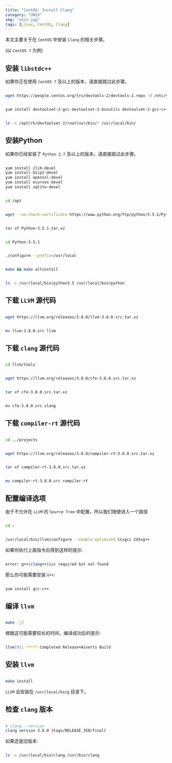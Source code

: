 ```yaml
---
title: "CentOS: Install Clang"
category: "UNIX"
img: "unix.jpg"
tags: [Linux, CentOS, Clang]
---
```

本文主要关于在 `CentOS` 中安装 `Clang` 的相关步骤。

(以 `CentOS 7` 为例)

## 安装 `libstdc++`

如果你正在使用 `CentOS 7` 及以上的版本，请直接跳过此步骤。

```sh

wget https://people.centos.org/tru/devtools-2/devtools-2.repo -O /etc/yum.repos.d/devtools-2.repo

```


```sh

yum install devtoolset-2-gcc devtoolset-2-binutils devtoolset-2-gcc-c++

```


```sh

ln -s /opt/rh/devtoolset-2/root/usr/bin/* /usr/local/bin/

```


## 安装Python

如果你已经安装了 `Python 2.7` 及以上的版本，请直接跳过此步骤。

```sh

yum install zlib-devel
yum install bzip2-devel
yum install openssl-devel
yum install ncurses-devel
yum install sqlite-devel

```


```sh

cd /opt

```


```sh

wget --no-check-certificate https://www.python.org/ftp/python/3.5.1/Python-3.5.1.tar.xz

```


```sh

tar xf Python-3.5.1.tar.xz

```


```sh

cd Python-3.5.1

```


```sh

./configure --prefix=/usr/local

```


```sh

make && make altinstall

```


```sh

ln -s /usr/local/bin/python3.5 /usr/local/bin/python

```


## 下载 `LLVM` 源代码

```sh

wget https://llvm.org/releases/3.8.0/llvm-3.8.0.src.tar.xz

```


```sh

mv llvm-3.8.0.src llvm

```


## 下载 `clang` 源代码

```sh

cd llvm/tools

```


```sh

wget https://llvm.org/releases/3.8.0/cfe-3.8.0.src.tar.xz

```


```sh

tar xf cfe-3.8.0.src.tar.xz

```


```sh

mv cfe-3.8.0.src clang

```


## 下载 `compiler-rt` 源代码

```sh

cd ../projects

```


```sh

wget https://llvm.org/releases/3.8.0/compiler-rt-3.8.0.src.tar.xz

```


```sh

tar xf compiler-rt-3.8.0.src.tar.xz

```


```sh

mv compiler-rt-3.8.0.src compiler-rt

```


## 配置编译选项

由于不允许在 `LLVM` 的 `Source Tree` 中配置，所以我们随便进入一个路径

```sh

cd ~

```


```sh

/usr/local/bin/llvm/configure --enable-optimized CC=gcc CXX=g++

```


如果你执行上面指令后得到这样的提示:

```sh

error: g++|clang++|icc required but not found

```


那么你可能需要安装 `G++`:

```sh

yum install gcc-c++

```


## 编译 `llvm`

```sh

make -j2

```


根据这可能需要较长的时间，编译成功后的提示:

```sh

llvm[0]: ***** Completed Release+Asserts Build

```


## 安装 `llvm`

```sh

make install

```


`LLVM` 会安装在 `/usr/local/bing` 目录下。

## 检查 `clang` 版本

```sh

# clang --version
clang version 3.8.0 (tags/RELEASE_350/final)

```


如果还是旧版本:

```sh

ls -s /usr/local/bin/clang /usr/bin/clang

```




